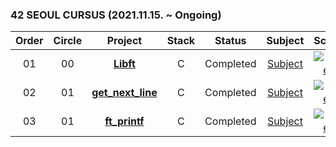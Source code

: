 ### 42 SEOUL CURSUS (2021.11.15. ~ Ongoing)

 |Order|Circle|Project|Stack|Status|Subject|Score|
 |:---:|:---:|:---:|:---:|:---:|:---:|:---:|
 |01|00|[**Libft**](https://github.com/hermin9804/42Cursus/tree/main/libft)|C|Completed|[Subject](https://github.com/hermin9804/42Cursus/blob/main/libft/en.subject.pdf)|[![mher](https://badge42.herokuapp.com/api/project/mher/Libft)](https://github.com/JaeSeoKim/badge42)|
 |02|01|[**get_next_line**](https://github.com/hermin9804/42Cursus/tree/main/get_next_line)|C|Completed|[Subject](https://github.com/hermin9804/42Cursus/blob/main/get_next_line/en.subject.pdf)|[![mher](https://badge42.herokuapp.com/api/project/mher/get_next_line)](https://github.com/JaeSeoKim/badge42)|
 |03|01|[**ft_printf**](https://github.com/hermin9804/42Cursus/tree/main/ft_printf)|C|Completed|[Subject](https://github.com/hermin9804/42Cursus/blob/main/get_next_line/en.subject.pdf)|[![mher](https://badge42.herokuapp.com/api/project/mher/ft_printf)](https://github.com/JaeSeoKim/badge42)|
